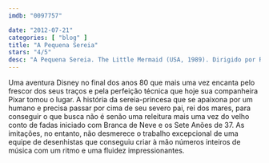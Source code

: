 ```yaml
---
imdb: "0097757"

date: "2012-07-21"
categories: [ "blog" ]
title: "A Pequena Sereia"
stars: "4/5"
desc: "A Pequena Sereia. The Little Mermaid (USA, 1989). Dirigido por Ron Clements, John Musker. Escrito por John Musker, Ron Clements, Hans Christian Andersen, Howard Ashman, Gerrit Graham, Sam Graham, Chris Hubbell. Com Rene Auberjonois, Christopher Daniel Barnes, Jodi Benson, Pat Carroll, Paddi Edwards, Buddy Hackett, Jason Marin, Kenneth Mars, Edie McClurg."
---
```

Uma aventura Disney no final dos anos 80 que mais uma vez encanta pelo frescor dos seus traços e pela perfeição técnica que hoje sua companheira Pixar tomou o lugar. A história da sereia-princesa que se apaixona por um humano e precisa passar por cima de seu severo pai, rei dos mares, para conseguir o que busca não é senão uma releitura mais uma vez do velho conto de fadas iniciado com Branca de Neve e os Sete Anões de 37. As imitações, no entanto, não desmerece o trabalho excepcional de uma equipe de desenhistas que conseguiu criar à mão números inteiros de música com um ritmo e uma fluidez impressionantes.

